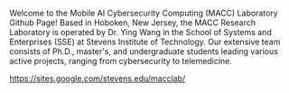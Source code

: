 Welcome to the Mobile AI Cybersecurity Computing (MACC) Laboratory Github Page!
Based in Hoboken, New Jersey, the MACC Research Laboratory is operated by Dr. Ying Wang in the School of Systems and Enterprises (SSE) at Stevens Institute of Technology. Our extensive team consists of Ph.D., master's, and undergraduate students leading various active projects, ranging from cybersecurity to telemedicine.

https://sites.google.com/stevens.edu/macclab/
